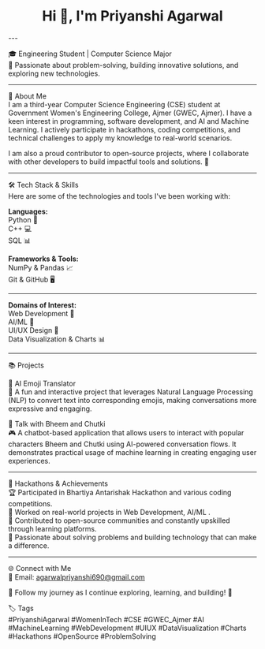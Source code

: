 <h1 align="center">Hi 👋, I'm Priyanshi Agarwal</h1>
---
 
🎓 Engineering Student | Computer Science Major  
🔧 Passionate about problem-solving, building innovative solutions, and exploring new technologies.

----

🌟 About Me  
I am a third-year Computer Science Engineering (CSE) student at Government Women's Engineering College, Ajmer (GWEC, Ajmer). I have a keen interest in programming, software development, and AI and Machine Learning. I actively participate in hackathons, coding competitions, and technical challenges to apply my knowledge to real-world scenarios.

I am also a proud contributor to open-source projects, where I collaborate with other developers to build impactful tools and solutions. 🚀

---

🛠️ Tech Stack & Skills  
Here are some of the technologies and tools I've been working with:

**Languages:**  
Python 🐍  
C++ 💻  
SQL 📊

**Frameworks & Tools:**  
NumPy & Pandas 📈  
Git & GitHub 🖥️

---

**Domains of Interest:**  
Web Development 📱  
AI/ML 🤖  
UI/UX Design 🎨  
Data Visualization & Charts 📊

---

📚 Projects  

📌 AI Emoji Translator  
🚀 A fun and interactive project that leverages Natural Language Processing (NLP) to convert text into corresponding emojis, making conversations more expressive and engaging.  


📌 Talk with Bheem and Chutki  
🎮 A chatbot-based application that allows users to interact with popular characters Bheem and Chutki using AI-powered conversation flows. It demonstrates practical usage of machine learning in creating engaging user experiences.  

---

🚀 Hackathons & Achievements  
🏆 Participated in Bhartiya Antarishak Hackathon and various coding competitions.  
🔹 Worked on real-world projects in Web Development, AI/ML .  
🔹 Contributed to open-source communities and constantly upskilled through learning platforms.  
🔹 Passionate about solving problems and building technology that can make a difference.

---

🌐 Connect with Me  
📧 Email: agarwalpriyanshi690@gmail.com  

🔗 Follow my journey as I continue exploring, learning, and building! 🚀

🏷️ Tags  
#PriyanshiAgarwal #WomenInTech #CSE #GWEC_Ajmer #AI #MachineLearning #WebDevelopment #UIUX #DataVisualization #Charts #Hackathons #OpenSource #ProblemSolving
